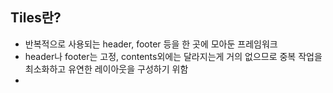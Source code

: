 ## Tiles란?
- 반복적으로 사용되는 header, footer 등을 한 곳에 모아둔 프레임워크
- header나 footer는 고정, contents외에는 달라지는게 거의 없으므로 중복 작업을 최소화하고 유연한 레이아웃을 구성하기 위함
- 
